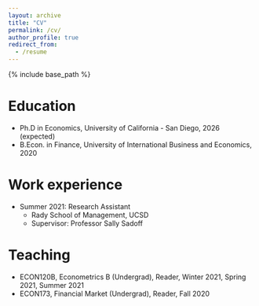 ```yaml
---
layout: archive
title: "CV"
permalink: /cv/
author_profile: true
redirect_from:
  - /resume
---
```


{% include base_path %}

Education
======
* Ph.D in Economics, University of California - San Diego, 2026 (expected)
* B.Econ. in Finance, University of International Business and Economics, 2020


Work experience
======
* Summer 2021: Research Assistant
  * Rady School of Management, UCSD
  * Supervisor: Professor Sally Sadoff

  
Teaching
======
* ECON120B, Econometrics B (Undergrad), Reader, Winter 2021, Spring 2021, Summer 2021
* ECON173, Financial Market (Undergrad), Reader, Fall 2020
  

